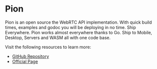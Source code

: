 # Pion

Pion is an open source the WebRTC API implementation. With quick build times, examples and godoc you will be deploying in no time.
Ship Everywhere. Pion works almost everywhere thanks to Go. Ship to Mobile, Desktop, Servers and WASM all with one code base.

Visit the following resources to learn more:

- [GitHub Repository](https://github.com/pion/webrtc)
- [Official Page](https://pion.ly/)
